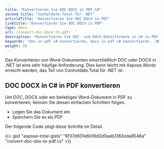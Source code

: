 ```yaml
---
title: "Konvertieren Sie DOC DOCX in PDF C#"
second_title: "Conholdate.Total für .NET"
articleTitle: "Konvertieren Sie DOC DOCX in PDF"
linktitle: "Konvertieren Sie DOC DOCX in PDF"
type: docs
url: /convert-doc-docx-to-pdf/
description: "Konvertieren Sie DOC- und DOCX-Dateiformate in C# in PDF."
keywords: "doc in pdf c# konvertieren, docx in pdf c# konvertieren, .NET doc docx konvertieren, doc in pdf .net, docx in pdf asp .net"
weight: 10
---
```


Das Konvertieren von Word-Dokumenten einschließlich DOC oder DOCX in .NET ist eine sehr häufige Anforderung. Dies kann leicht mit Aspose.Words erreicht werden, das Teil von Conholdate.Total für .NET ist.

## **DOC DOCX in C# in PDF konvertieren**
Um DOC, DOCX oder ein beliebiges Word-Dokument in PDF zu konvertieren, können Sie diesen einfachen Schritten folgen.

- Legen Sie das Dokument ein
- Speichern Sie es als PDF

Der folgende Code zeigt diese Schritte im Detail.

{{< gist "aspose-total-gists" "6f37d931e6b19d2d0aab3182eda8546a" "convert-doc-dox-to-pdf.cs" >}}
